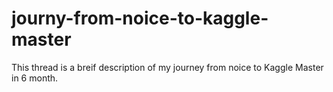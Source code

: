 # journy-from-noice-to-kaggle-master
This thread is a breif description of my journey from noice to Kaggle Master in 6 month.
